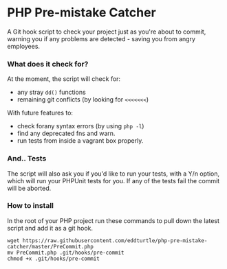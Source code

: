 # PHP Pre-mistake Catcher

A Git hook script to check your project just as you're about to commit, warning you if any problems are detected - saving you from angry employees.

### What does it check for?

At the moment, the script will check for:

* any stray `dd()` functions
* remaining git conflicts (by looking for `<<<<<<<`)

With future features to:
*  check forany syntax errors (by using `php -l`)
* find any deprecated fns and warn.
* run tests from inside a vagrant box properly.

### And.. Tests

The script will also ask you if you'd like to run your tests, with a Y/n option, which will run your PHPUnit tests for you. If any of the tests fail the commit will be aborted.

### How to install

In the root of your PHP project run these commands to pull down the latest script and add it as a git hook.

    wget https://raw.githubusercontent.com/eddturtle/php-pre-mistake-catcher/master/PreCommit.php
    mv PreCommit.php .git/hooks/pre-commit
    chmod +x .git/hooks/pre-commit
